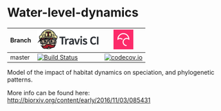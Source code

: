 # Water-level-dynamics

Branch|[![Travis CI logo](TravisCI.png)](https://travis-ci.org)|[![Codecov logo](Codecov.png)](https://www.codecov.io)
---|---|---
master|[![Build Status](https://travis-ci.org/thijsjanzen/Water-level-dynamics.svg?branch=master)](https://travis-ci.org/thijsjanzen/Water-level-dynamics)|[![codecov.io](https://codecov.io/github/thijsjanzen/Water-level-dynamics/coverage.svg?branch=master)](https://codecov.io/github/thijsjanzen/Water-level-dynamics?branch=master)

Model of the impact of habitat dynamics on speciation, and phylogenetic patterns.

More info can be found here: http://biorxiv.org/content/early/2016/11/03/085431
